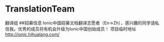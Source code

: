 # TranslationTeam
翻译组
##招募信息
Ionic中国招募文档翻译志愿者（En->Zh），感兴趣的同学请私信我。优秀的成员将有机会升级为Ionic中国创始成员！
项目临时地址 http://ionic.hihualang.com/

